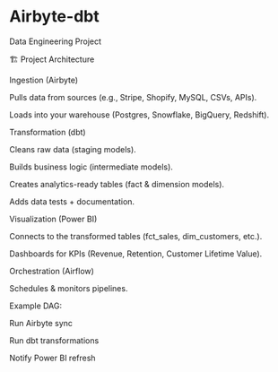 # Airbyte-dbt
Data Engineering Project

🏗️ Project Architecture

Ingestion (Airbyte)

Pulls data from sources (e.g., Stripe, Shopify, MySQL, CSVs, APIs).

Loads into your warehouse (Postgres, Snowflake, BigQuery, Redshift).

Transformation (dbt)

Cleans raw data (staging models).

Builds business logic (intermediate models).

Creates analytics-ready tables (fact & dimension models).

Adds data tests + documentation.

Visualization (Power BI)

Connects to the transformed tables (fct_sales, dim_customers, etc.).

Dashboards for KPIs (Revenue, Retention, Customer Lifetime Value).

Orchestration (Airflow)

Schedules & monitors pipelines.

Example DAG:

Run Airbyte sync

Run dbt transformations

Notify Power BI refresh
